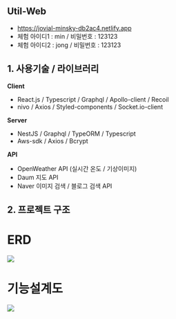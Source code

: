 ## **Util-Web**

- https://jovial-minsky-db2ac4.netlify.app
- 체험 아이디1 : min / 비밀번호 : 123123
- 체험 아이디2 : jong / 비밀번호 : 123123

## **1. 사용기술 / 라이브러리**

**Client**

- React.js / Typescript / Graphql / Apollo-client / Recoil
- nivo / Axios / Styled-components / Socket.io-client

**Server**

- NestJS / Graphql / TypeORM / Typescript
- Aws-sdk / Axios / Bcrypt

**API**

- OpenWeather API (실시간 온도 / 기상이미지)
- Daum 지도 API
- Naver 이미지 검색 / 블로그 검색 API

## **2. 프로젝트 구조**

# **ERD**

<img src="https://user-images.githubusercontent.com/87972252/150096948-4231039d-444e-44c2-a5ce-bceb2484a639.png" width={80%}>

# **기능설계도**

<img src="https://user-images.githubusercontent.com/87972252/150099426-3d9a5c2e-6325-4966-8ac8-70ed4b99432e.png" width={80%}>
